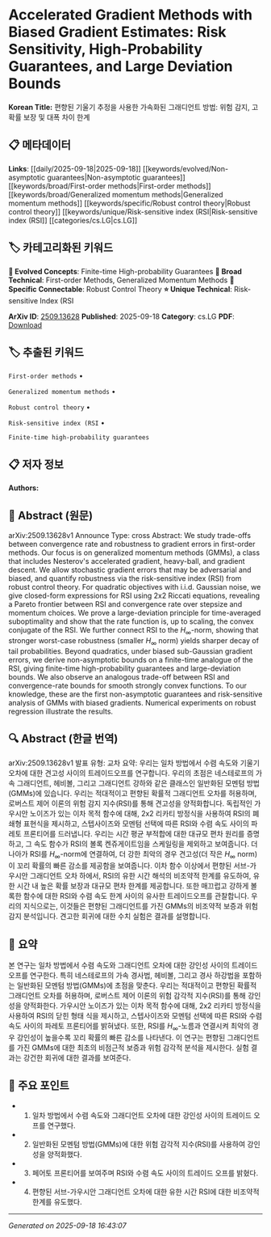 
# Accelerated Gradient Methods with Biased Gradient Estimates: Risk Sensitivity, High-Probability Guarantees, and Large Deviation Bounds

**Korean Title:** 편향된 기울기 추정을 사용한 가속화된 그래디언트 방법: 위험 감지, 고확률 보장 및 대폭 차이 한계

## 📋 메타데이터

**Links**: [[daily/2025-09-18|2025-09-18]] [[keywords/evolved/Non-asymptotic guarantees|Non-asymptotic guarantees]] [[keywords/broad/First-order methods|First-order methods]] [[keywords/broad/Generalized momentum methods|Generalized momentum methods]] [[keywords/specific/Robust control theory|Robust control theory]] [[keywords/unique/Risk-sensitive index (RSI|Risk-sensitive index (RSI]] [[categories/cs.LG|cs.LG]]

## 🏷️ 카테고리화된 키워드
**🚀 Evolved Concepts**: Finite-time High-probability Guarantees
**🔬 Broad Technical**: First-order Methods, Generalized Momentum Methods
**🔗 Specific Connectable**: Robust Control Theory
**⭐ Unique Technical**: Risk-sensitive Index (RSI

**ArXiv ID**: [2509.13628](https://arxiv.org/abs/2509.13628)
**Published**: 2025-09-18
**Category**: cs.LG
**PDF**: [Download](https://arxiv.org/pdf/2509.13628.pdf)


## 🏷️ 추출된 키워드



`First-order methods` • 

`Generalized momentum methods` • 

`Robust control theory` • 

`Risk-sensitive index (RSI` • 

`Finite-time high-probability guarantees`



## 📋 저자 정보

**Authors:** 

## 📄 Abstract (원문)

arXiv:2509.13628v1 Announce Type: cross 
Abstract: We study trade-offs between convergence rate and robustness to gradient errors in first-order methods. Our focus is on generalized momentum methods (GMMs), a class that includes Nesterov's accelerated gradient, heavy-ball, and gradient descent. We allow stochastic gradient errors that may be adversarial and biased, and quantify robustness via the risk-sensitive index (RSI) from robust control theory. For quadratic objectives with i.i.d. Gaussian noise, we give closed-form expressions for RSI using 2x2 Riccati equations, revealing a Pareto frontier between RSI and convergence rate over stepsize and momentum choices. We prove a large-deviation principle for time-averaged suboptimality and show that the rate function is, up to scaling, the convex conjugate of the RSI. We further connect RSI to the $H_{\infty}$-norm, showing that stronger worst-case robustness (smaller $H_{\infty}$ norm) yields sharper decay of tail probabilities. Beyond quadratics, under biased sub-Gaussian gradient errors, we derive non-asymptotic bounds on a finite-time analogue of the RSI, giving finite-time high-probability guarantees and large-deviation bounds. We also observe an analogous trade-off between RSI and convergence-rate bounds for smooth strongly convex functions. To our knowledge, these are the first non-asymptotic guarantees and risk-sensitive analysis of GMMs with biased gradients. Numerical experiments on robust regression illustrate the results.

## 🔍 Abstract (한글 번역)

arXiv:2509.13628v1 발표 유형: 교차
요약: 우리는 일차 방법에서 수렴 속도와 기울기 오차에 대한 견고성 사이의 트레이드오프를 연구합니다. 우리의 초점은 네스테로프의 가속 그래디언트, 헤비볼, 그리고 그래디언트 강하와 같은 클래스인 일반화된 모멘텀 방법(GMMs)에 있습니다. 우리는 적대적이고 편향된 확률적 그래디언트 오차를 허용하며, 로버스트 제어 이론의 위험 감지 지수(RSI)를 통해 견고성을 양적화합니다. 독립적인 가우시안 노이즈가 있는 이차 목적 함수에 대해, 2x2 리카티 방정식을 사용하여 RSI의 폐쇄형 표현식을 제시하고, 스텝사이즈와 모멘텀 선택에 따른 RSI와 수렴 속도 사이의 파레토 프론티어를 드러냅니다. 우리는 시간 평균 부적합에 대한 대규모 편차 원리를 증명하고, 그 속도 함수가 RSI의 볼록 켄쥬게이트임을 스케일링을 제외하고 보여줍니다. 더 나아가 RSI를 $H_{\infty}$-norm에 연결하여, 더 강한 최악의 경우 견고성(더 작은 $H_{\infty}$ norm)이 꼬리 확률의 빠른 감소를 제공함을 보여줍니다. 이차 함수 이상에서 편향된 서브-가우시안 그래디언트 오차 하에서, RSI의 유한 시간 해석의 비조약적 한계를 유도하여, 유한 시간 내 높은 확률 보장과 대규모 편차 한계를 제공합니다. 또한 매끄럽고 강하게 볼록한 함수에 대한 RSI와 수렴 속도 한계 사이의 유사한 트레이드오프를 관찰합니다. 우리의 지식으로는, 이것들은 편향된 그래디언트를 가진 GMMs의 비조약적 보증과 위험 감지 분석입니다. 견고한 회귀에 대한 수치 실험은 결과를 설명합니다.

## 📝 요약

본 연구는 일차 방법에서 수렴 속도와 그래디언트 오차에 대한 강인성 사이의 트레이드오프를 연구한다. 특히 네스테로프의 가속 경사법, 헤비볼, 그리고 경사 하강법을 포함하는 일반화된 모멘텀 방법(GMMs)에 초점을 맞춘다. 우리는 적대적이고 편향된 확률적 그래디언트 오차를 허용하며, 로버스트 제어 이론의 위험 감각적 지수(RSI)를 통해 강인성을 양적화한다. 가우시안 노이즈가 있는 이차 목적 함수에 대해, 2x2 리카티 방정식을 사용하여 RSI의 닫힌 형태 식을 제시하고, 스텝사이즈와 모멘텀 선택에 따른 RSI와 수렴 속도 사이의 파레토 프론티어를 밝혀냈다. 또한, RSI를 $H_{\infty}$-노름과 연결시켜 최악의 경우 강인성이 높을수록 꼬리 확률의 빠른 감소를 나타낸다. 이 연구는 편향된 그래디언트를 가진 GMMs에 대한 최초의 비점근적 보증과 위험 감각적 분석을 제시한다. 실험 결과는 강건한 회귀에 대한 결과를 보여준다.

## 🎯 주요 포인트


- 1. 일차 방법에서 수렴 속도와 그래디언트 오차에 대한 강인성 사이의 트레이드 오프를 연구했다.

- 2. 일반화된 모멘텀 방법(GMMs)에 대한 위험 감각적 지수(RSI)를 사용하여 강인성을 양적화했다.

- 3. 페어토 프론티어를 보여주며 RSI와 수렴 속도 사이의 트레이드 오프를 밝혔다.

- 4. 편향된 서브-가우시안 그래디언트 오차에 대한 유한 시간 RSI에 대한 비조약적 한계를 유도했다.


---

*Generated on 2025-09-18 16:43:07*